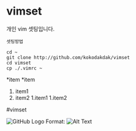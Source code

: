 # vimset
개인 vim 셋팅입니다.
```
셋팅방법

cd ~
git clone http://github.com/kokodakdak/vimset
cd vimset
cp ./.vimrc ~
```

*item
*item



1. item1
1. item2
	1.item1
	1.item2

#vimset

![GitHub Logo](/Pictures/씨익.jpg)
Format: ![Alt Text](url)


